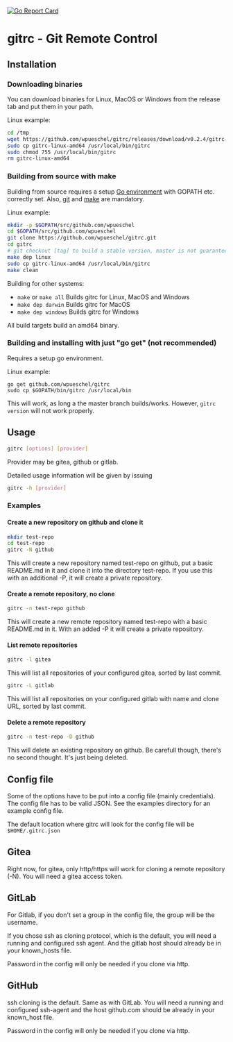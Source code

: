 [![Go Report Card](https://goreportcard.com/badge/github.com/wpueschel/gitrc)](https://goreportcard.com/report/github.com/wpueschel/gitrc)

# gitrc - Git Remote Control

## Installation

### Downloading binaries

You can download binaries for Linux, MacOS or Windows from the release tab and put them in your path.

Linux example:

```sh
cd /tmp
wget https://github.com/wpueschel/gitrc/releases/download/v0.2.4/gitrc-linux-amd64
sudo cp gitrc-linux-amd64 /usr/local/bin/gitrc
sudo chmod 755 /usr/local/bin/gitrc
rm gitrc-linux-amd64
```

### Building from source with make

Building from source requires a setup [Go environment](https://golang.org/doc/install) with GOPATH etc. correctly set. Also, [git](https://git-scm.com/) and [make](https://www.gnu.org/software/make/) are mandatory. 

Linux example:

```sh
mkdir -p $GOPATH/src/github.com/wpueschel
cd $GOPATH/src/github.com/wpueschel
git clone https://github.com/wpueschel/gitrc.git
cd gitrc
# git checkout [tag] to build a stable version, master is not guaranteed to work at all times.
make dep linux
sudo cp gitrc-linux-amd64 /usr/local/bin/gitrc
make clean
```

Building for other systems: 

- ```make``` or ```make all``` Builds gitrc for Linux, MacOS and Windows
- ```make dep darwin``` Builds gitrc for MacOS
- ```make dep windows``` Builds gitrc for Windows 

All build targets build an amd64 binary.

### Building and installing with just "go get" (not recommended)

Requires a setup go environment.

Linux example:

```
go get github.com/wpueschel/gitrc
sudo cp $GOPATH/bin/gitrc /usr/local/bin
```

This will work, as long a the master branch builds/works. However, ```gitrc version``` will not work properly.

## Usage

```sh
gitrc [options] [provider]
```

Provider may be gitea, github or gitlab.

Detailed usage information will be given by issuing 

```sh
gitrc -h [provider]
```

### Examples

#### Create a new repository on github and clone it

```sh
mkdir test-repo
cd test-repo
gitrc -N github
```

This will create a new repository named test-repo on github, put a basic README.md in it and clone it into the directory test-repo. If you use this with an additional -P, it will create a private repository.

#### Create a remote repository, no clone

```sh
gitrc -n test-repo github
```

This will create a new remote repository named test-repo with a basic README.md in it. With an added -P it will create a private repository.

#### List remote repositories

```sh
gitrc -l gitea
```

This will list all repositories of your configured gitea, sorted by last commit.

```sh
gitrc -L gitlab 
```

This will list all repositories on your configured gitlab with name and clone URL, sorted by last commit.

#### Delete a remote repository

```sh
gitrc -n test-repo -D github
```

This will delete an existing repository on github. Be carefull though, there's no second thought. It's just being deleted.

## Config file

Some of the options have to be put into a config file (mainly credentials). The config file has to be valid JSON.
See the examples directory for an example config file.
  
The default location where gitrc will look for the config file will be ```$HOME/.gitrc.json```

## Gitea

Right now, for gitea, only http/https will work for cloning a remote repository (-N). You will need a gitea access token.

## GitLab 

For Gitlab, if you don't set a group in the config file, the group will be the username.
  
If you chose ssh as cloning protocol, which is the default, you will need a running and configured ssh agent. And the gitlab host should already be in your known_hosts file.

Password in the config will only be needed if you clone via http.

## GitHub

ssh cloning is the default. Same as with GitLab. You will need a running and configured ssh-agent and the host github.com should be already in your known_host file.

Password in the config will only be needed if you clone via http.

